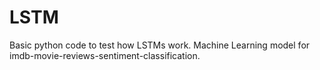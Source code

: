 # LSTM
Basic python code to test how LSTMs work.
Machine Learning model for imdb-movie-reviews-sentiment-classification.
